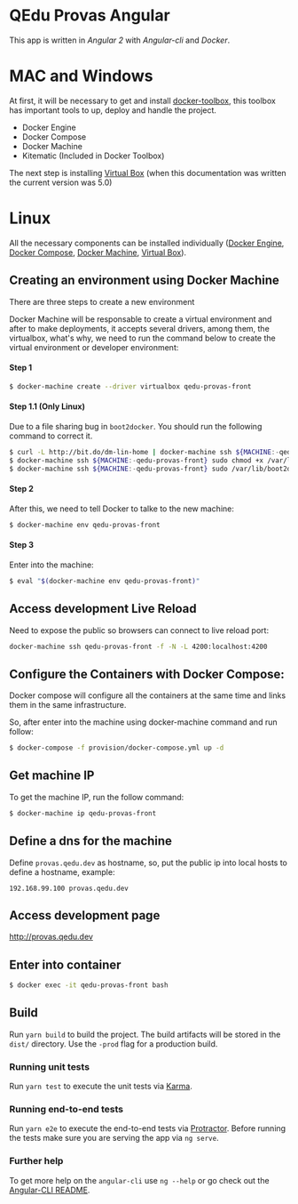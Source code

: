 # QEdu Provas Angular

This app is written in *Angular 2* with *Angular-cli* and *Docker*.

# MAC and Windows

At first, it will be necessary to get and install [docker-toolbox], this toolbox has important tools to up, deploy and handle the project.

 - Docker Engine
 - Docker Compose
 - Docker Machine
 - Kitematic (Included in Docker Toolbox)


The next step is installing [Virtual Box] (when this documentation was written the current version was 5.0)

# Linux

All the necessary components can be installed individually ([Docker Engine], [Docker Compose], [Docker Machine], [Virtual Box]).

## Creating an environment using Docker Machine

There are three steps to create a new environment

Docker Machine will be responsable to create a virtual environment and after to make deployments, it accepts several drivers, among them, the virtualbox, what's why, we need to run the command below to create the virtual environment or developer environment:
#### Step 1
```sh
$ docker-machine create --driver virtualbox qedu-provas-front
```

#### Step 1.1 (Only Linux)
Due to a file sharing bug in `boot2docker`. You should run the following command to correct it.

```sh
$ curl -L http://bit.do/dm-lin-home | docker-machine ssh ${MACHINE:-qedu-provas-front} sudo tee /var/lib/boot2docker/bootlocal.sh
$ docker-machine ssh ${MACHINE:-qedu-provas-front} sudo chmod +x /var/lib/boot2docker/bootlocal.sh
$ docker-machine ssh ${MACHINE:-qedu-provas-front} sudo /var/lib/boot2docker/bootlocal.sh
```

#### Step 2
After this, we need to tell Docker to talke to the new machine:
```sh
$ docker-machine env qedu-provas-front
```

#### Step 3
Enter into the machine:
```sh
$ eval "$(docker-machine env qedu-provas-front)"
```

## Access development Live Reload
Need to expose the public so browsers can connect to live reload port:
```sh
docker-machine ssh qedu-provas-front -f -N -L 4200:localhost:4200
```

## Configure the Containers with Docker Compose:
Docker compose will configure all the containers at the same time and links them in the same infrastructure.

So, after enter into the machine using docker-machine command and run follow:
```sh
$ docker-compose -f provision/docker-compose.yml up -d
```

## Get machine IP
To get the machine IP, run the follow command:
```sh
$ docker-machine ip qedu-provas-front
```

## Define a dns for the machine
Define `provas.qedu.dev` as hostname, so, put the public ip into local hosts to define a hostname, example:
```
192.168.99.100 provas.qedu.dev
```

## Access development page

<http://provas.qedu.dev>

## Enter into container
```sh
$ docker exec -it qedu-provas-front bash
```

## Build

Run `yarn build` to build the project. The build artifacts will be stored in the `dist/` directory. Use the `-prod` flag for a production build.

### Running unit tests

Run `yarn test` to execute the unit tests via [Karma].

### Running end-to-end tests

Run `yarn e2e` to execute the end-to-end tests via [Protractor].
Before running the tests make sure you are serving the app via `ng serve`.

### Further help

To get more help on the `angular-cli` use `ng --help` or go check out the [Angular-CLI README].



[docker-toolbox]: <https://www.docker.com/products/docker-toolbox>
[Docker Compose]: <https://docs.docker.com/compose/install/>
[Docker Engine]: <https://docs.docker.com/engine/installation/>
[Docker Machine]: <https://docs.docker.com/machine/install-machine/>
[Kitematic]: <https://docs.docker.com/kitematic/>
[Virtual Box]: <https://www.virtualbox.org/wiki/Downloads>
[Vagrant]: <https://www.vagrantup.com/>
[Protractor]: <http://www.protractortest.org/>
[Karma]: <https://karma-runner.github.io>
[Angular-CLI README]: <https://github.com/angular/angular-cli/blob/master/README.md>
